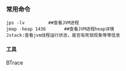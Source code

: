 ### 常用命令

```
jps -lv         ##查看JVM进程
jmap -heap 1436       ##查看JVM进程heap详情
Jstack:查看jvm线程运行状态，是否有死锁现象等等信息
```

#### 工具

BTrace

